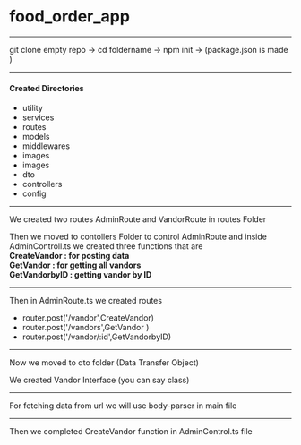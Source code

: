 # food_order_app

<hr>
<p> git clone empty repo -> cd foldername -> npm init -> (package.json is made ) </p>
<hr>
<h4> Created Directories</h4>
<ul>
<li>utility</li>
<li>services </li>
<li>routes</li>
<li>models</li>
<li>middlewares</li>
<li>images</li>
<li>images</li>
<li>dto</li>
<li>controllers</li>
<li>config</li>
</ul>
<hr>
<p> We created two routes AdminRoute and VandorRoute in routes Folder </p>
<p> Then we moved to contollers Folder to control AdminRoute and inside AdminControll.ts we created three functions that are
  <br>
  <strong> 
  CreateVandor : for posting data</strong><br>
  <strong> GetVandor : for getting all vandors </strong><br>
 <strong>  GetVandorbyID : getting vandor by ID </strong>
  <br>
</p>
<hr>
<p>Then in AdminRoute.ts we created routes</p>
<ul>
<li>router.post('/vandor',CreateVandor)</li>
<li>router.post('/vandors',GetVandor )</li>
<li>router.post('/vandor/:id',GetVandorbyID)</li>
</ul>
<hr>
<p>Now we moved to dto folder (Data Transfer Object)</p>
<p> We created Vandor Interface (you can say class)</p>

<hr>
<p>For fetching data from url we will use body-parser in main file </p>
<hr>
<p>Then we completed CreateVandor function in AdminControl.ts file</p>
